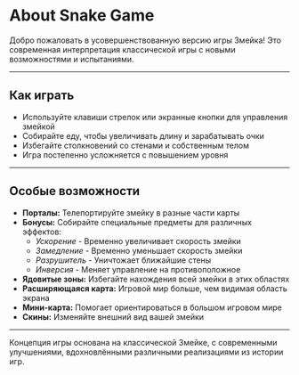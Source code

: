 # About Snake Game

Добро пожаловать в усовершенствованную версию игры Змейка! Это современная интерпретация классической игры с новыми возможностями и испытаниями.

---

## Как играть
- Используйте клавиши стрелок или экранные кнопки для управления змейкой
- Собирайте еду, чтобы увеличивать длину и зарабатывать очки
- Избегайте столкновений со стенами и собственным телом
- Игра постепенно усложняется с повышением уровня

---

## Особые возможности
- **Порталы:** Телепортируйте змейку в разные части карты
- **Бонусы:** Собирайте специальные предметы для различных эффектов:
    - *Ускорение* - Временно увеличивает скорость змейки
    - *Замедление* - Временно уменьшает скорость змейки
    - *Разрушитель* - Уничтожает ближайшие стены
    - *Инверсия* - Меняет управление на противоположное
- **Ядовитые зоны:** Избегайте нахождения всей змейки в этих областях
- **Расширяющаяся карта:** Игровой мир больше, чем видимая область экрана
- **Мини-карта:** Помогает ориентироваться в большом игровом мире
- **Скины:** Изменяйте внешний вид вашей змейки

---

Концепция игры основана на классической Змейке, с современными улучшениями, вдохновлёнными различными реализациями из истории игр.